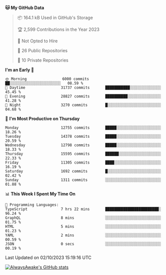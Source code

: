 <!--START_SECTION:waka-->
**🐱 My GitHub Data** 

> 📦 164.1 kB Used in GitHub's Storage 
 > 
> 🏆 2,599 Contributions in the Year 2023
 > 
> 🚫 Not Opted to Hire
 > 
> 📜 26 Public Repositories 
 > 
> 🔑 10 Private Repositories 
 > 
**I'm an Early 🐤** 

```text
🌞 Morning                6000 commits        ██░░░░░░░░░░░░░░░░░░░░░░░   08.59 % 
🌆 Daytime                31737 commits       ███████████░░░░░░░░░░░░░░   45.45 % 
🌃 Evening                28827 commits       ██████████░░░░░░░░░░░░░░░   41.28 % 
🌙 Night                  3270 commits        █░░░░░░░░░░░░░░░░░░░░░░░░   04.68 % 
```
📅 **I'm Most Productive on Thursday** 

```text
Monday                   12755 commits       █████░░░░░░░░░░░░░░░░░░░░   18.26 % 
Tuesday                  14378 commits       █████░░░░░░░░░░░░░░░░░░░░   20.59 % 
Wednesday                12798 commits       █████░░░░░░░░░░░░░░░░░░░░   18.33 % 
Thursday                 15595 commits       ██████░░░░░░░░░░░░░░░░░░░   22.33 % 
Friday                   11305 commits       ████░░░░░░░░░░░░░░░░░░░░░   16.19 % 
Saturday                 1692 commits        █░░░░░░░░░░░░░░░░░░░░░░░░   02.42 % 
Sunday                   1311 commits        ░░░░░░░░░░░░░░░░░░░░░░░░░   01.88 % 
```


📊 **This Week I Spent My Time On** 

```text
💬 Programming Languages: 
TypeScript               7 hrs 22 mins       ████████████████████████░   96.24 % 
GraphQL                  8 mins              ░░░░░░░░░░░░░░░░░░░░░░░░░   01.75 % 
HTML                     5 mins              ░░░░░░░░░░░░░░░░░░░░░░░░░   01.23 % 
YAML                     2 mins              ░░░░░░░░░░░░░░░░░░░░░░░░░   00.59 % 
JSON                     0 secs              ░░░░░░░░░░░░░░░░░░░░░░░░░   00.19 % 
```


 Last Updated on 02/10/2023 15:19:16 UTC
<!--END_SECTION:waka-->

[![AlwaysAwake's GitHub stats](https://github-readme-stats.vercel.app/api?username=AlwaysAwake&show_icons=true&theme=github_dark&count_private=true)](https://github.com/AlwaysAwake/AlwaysAwake)
